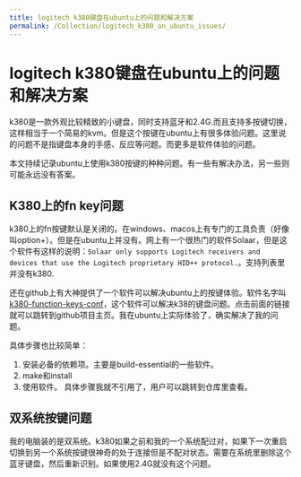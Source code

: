 ```yaml
---
title: logitech k380键盘在ubuntu上的问题和解决方案
permalink: /Collection/logitech_k380_on_ubuntu_issues/
---
```


# logitech k380键盘在ubuntu上的问题和解决方案
k380是一款外观比较精致的小键盘，同时支持蓝牙和2.4G.而且支持多按键切换，这样相当于一个简易的kvm。但是这个按键在ubuntu上有很多体验问题。这里说的问题不是指键盘本身的手感、反应等问题。而更多是软件体验的问题。

本文持续记录ubuntu上使用k380按键的种种问题。有一些有解决办法，另一些则可能永远没有答案。

## K380上的fn key问题
k380上的fn按键默认是关闭的。在windows、macos上有专门的工具负责（好像叫option+）。但是在ubuntu上并没有。网上有一个很热门的软件Solaar，但是这个软件有这样的说明：`Solaar only supports Logitech receivers and devices that use the Logitech proprietary HID++ protocol.`。支持列表里并没有k380.

还在github上有大神提供了一个软件可以解决ubuntu上的按键体验。软件名字叫[k380-function-keys-conf](https://github.com/jergusg/k380-function-keys-conf)，这个软件可以解决k38的键盘问题。点击前面的链接就可以跳转到github项目主页。我在ubuntu上实际体验了，确实解决了我的问题。

具体步骤也比较简单：
1. 安装必备的依赖项。主要是build-essential的一些软件。
2. make和install
3. 使用软件。
具体步骤我就不引用了，用户可以跳转到仓库里查看。

## 双系统按键问题
我的电脑装的是双系统。k380如果之前和我的一个系统配过对，如果下一次重启切换到另一个系统按键很神奇的处于连接但是不配对状态。需要在系统里删除这个蓝牙键盘，然后重新识别。如果使用2.4G就没有这个问题。


